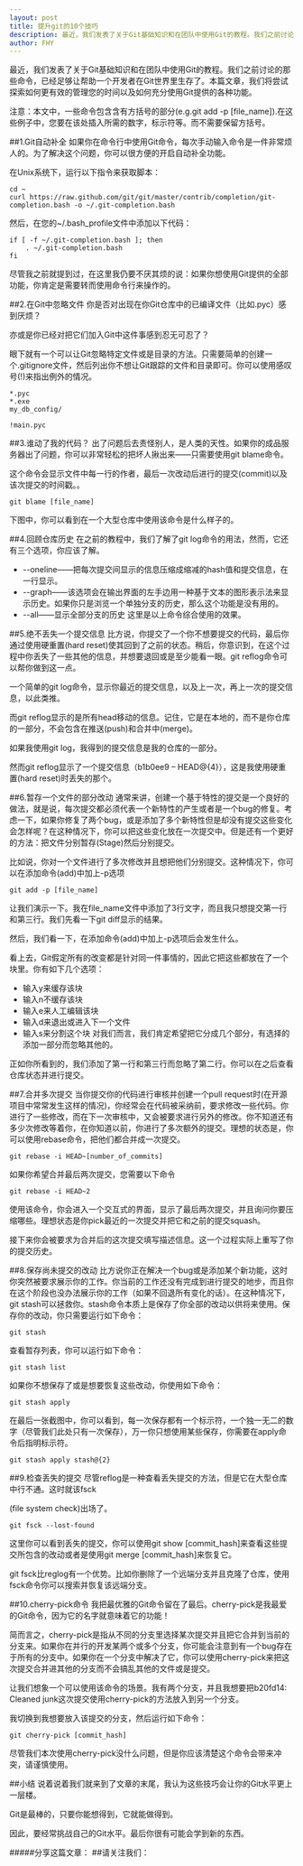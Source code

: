 ```yaml
---
layout: post
title: 提升git的10个技巧
description: 最近，我们发表了关于Git基础知识和在团队中使用Git的教程。我们之前讨论的那些命令，已经足够让帮助一个开发者在Git世界里生存了。本篇文章，我们将尝试探索如何更有效的管理您的时间以及如何充分使用Git提供的各种功能。
author: FHY
---
```


最近，我们发表了关于Git基础知识和在团队中使用Git的教程。我们之前讨论的那些命令，已经足够让帮助一个开发者在Git世界里生存了。本篇文章，我们将尝试探索如何更有效的管理您的时间以及如何充分使用Git提供的各种功能。  

注意：本文中，一些命令包含含有方括号的部分(e.g.git add -p [file_name]).在这些例子中，您要在该处插入所需的数字，标示符等。而不需要保留方括号。  

##1.Git自动补全
如果你在命令行中使用Git命令，每次手动输入命令是一件非常烦人的。为了解决这个问题，你可以很方便的开启自动补全功能。  

在Unix系统下，运行以下指令来获取脚本：  



	cd ~
	curl https://raw.github.com/git/git/master/contrib/completion/git-completion.bash -o ~/.git-completion.bash
然后，在您的~/.bash_profile文件中添加以下代码：  



	if [ -f ~/.git-completion.bash ]; then
	    . ~/.git-completion.bash
	fi
尽管我之前就提到过，在这里我仍要不厌其烦的说：如果你想使用Git提供的全部功能，你肯定是需要转而使用命令行来操作的。  

##2.在Git中忽略文件
你是否对出现在你Git仓库中的已编译文件（比如.pyc）感到厌烦？  

亦或是你已经对把它们加入Git中这件事感到忍无可忍了？  

眼下就有一个可以让Git忽略特定文件或是目录的方法。只需要简单的创建一个.gitignore文件，然后列出你不想让Git跟踪的文件和目录即可。你可以使用感叹号(!)来指出例外的情况。  



	*.pyc
	*.exe
	my_db_config/
	
	!main.pyc
##3.谁动了我的代码？
出了问题后去责怪别人，是人类的天性。如果你的成品服务器出了问题，你可以非常轻松的把坏人揪出来——只需要使用git blame命令。  

这个命令会显示文件中每一行的作者，最后一次改动后进行的提交(commit)以及该次提交的时间戳。。  



	git blame [file_name]
  

下图中，你可以看到在一个大型仓库中使用该命令是什么样子的。  

  

##4.回顾仓库历史
在之前的教程中，我们了解了git log命令的用法，然而，它还有三个选项，你应该了解。  

* --oneline——把每次提交间显示的信息压缩成缩减的hash值和提交信息，在一行显示。
* --graph——该选项会在输出界面的左手边用一种基于文本的图形表示法来显示历史。如果你只是浏览一个单独分支的历史，那么这个功能是没有用的。
* --all——显示全部分支的历史
这里是以上命令综合使用的效果。  

  

##5.绝不丢失一个提交信息
比方说，你提交了一个你不想要提交的代码，最后你通过使用硬重置(hard reset)使其回到了之前的状态。稍后，你意识到，在这个过程中你丢失了一些其他的信息，并想要退回或是至少能看一眼。git reflog命令可以帮你做到这一点。  

一个简单的git log命令，显示你最近的提交信息，以及上一次，再上一次的提交信息，以此类推。  

而git reflog显示的是所有head移动的信息。记住，它是在本地的，而不是你仓库的一部分，不会包含在推送(push)和合并中(merge)。  

如果我使用git log，我得到的提交信息是我的仓库的一部分。  

  

然而git reflog显示了一个提交信息（b1b0ee9 – HEAD@{4}），这是我使用硬重置(hard reset)时丢失的那个。  

  

##6.暂存一个文件的部分改动
通常来讲，创建一个基于特性的提交是一个良好的做法，就是说，每次提交都必须代表一个新特性的产生或者是一个bug的修复。考虑一下，如果你修复了两个bug，或是添加了多个新特性但是却没有提交这些变化会怎样呢？在这种情况下，你可以把这些变化放在一次提交中。但是还有一个更好的方法：把文件分别暂存(Stage)然后分别提交。  

比如说，你对一个文件进行了多次修改并且想把他们分别提交。这种情况下，你可以在添加命令(add)中加上-p选项  



	git add -p [file_name]
让我们演示一下。我在file_name文件中添加了3行文字，而且我只想提交第一行和第三行。我们先看一下git diff显示的结果。  

  

然后，我们看一下，在添加命令(add)中加上-p选项后会发生什么。  

  

看上去，Git假定所有的改变都是针对同一件事情的，因此它把这些都放在了一个块里。你有如下几个选项：  

* 输入y来缓存该块
* 输入n不缓存该块
* 输入e来人工编辑该块
* 输入d来退出或进入下一个文件
* 输入s来分割这个块
对我们而言，我们肯定希望把它分成几个部分，有选择的添加一部分而忽略其他的。  

  

正如你所看到的，我们添加了第一行和第三行而忽略了第二行。你可以在之后查看仓库状态并进行提交。  

  

##7.合并多次提交
当你提交你的代码进行审核并创建一个pull request时(在开源项目中常常发生这样的情况)，你经常会在代码被采纳前，要求修改一些代码。你进行了一些修改，而在下一次审核中，又会被要求进行另外的修改。你不知道还有多少次修改等着你，在你知道以前，你进行了多次额外的提交。理想的状态是，你可以使用rebase命令，把他们都合并成一次提交。  



	git rebase -i HEAD~[number_of_commits]
如果你希望合并最后两次提交，您需要以下命令  



	git rebase -i HEAD~2
使用该命令，你会进入一个交互式的界面，显示了最后两次提交，并且询问你要压缩哪些。理想状态是你pick最近的一次提交并把它和之前的提交squash。  

  

接下来你会被要求为合并后的这次提交填写描述信息。这一个过程实际上重写了你的提交历史。  

  

##8.保存尚未提交的改动
比方说你正在解决一个bug或是添加某个新功能，这时你突然被要求展示你的工作。你当前的工作还没有完成到进行提交的地步，而且你在这个阶段也没办法展示你的工作（如果不回退所有变化的话）。在这种情况下，git stash可以拯救你。stash命令本质上是保存了你全部的改动以供将来使用。保存你的改动，你只需要运行如下命令：  



	git stash
查看暂存列表，你可以运行如下命令：  



	git stash list
  

如果你不想保存了或是想要恢复这些改动，你使用如下命令：  



	git stash apply
在最后一张截图中，你可以看到，每一次保存都有一个标示符，一个独一无二的数字（尽管我们此处只有一次保存），万一你只想使用某些保存，你需要在apply命令后指明标示符。  



	git stash apply stash@{2}
  

##9.检查丢失的提交
尽管reflog是一种查看丢失提交的方法，但是它在大型仓库中行不通。这时就该fsck  

(file system check)出场了。  



	git fsck --lost-found
  

这里你可以看到丢失的提交，你可以使用git show [commit_hash]来查看这些提交所包含的改动或者是使用git merge [commit_hash]来恢复它。  

git fsck比reglog有一个优势。比如你删除了一个远端分支并且克隆了仓库，使用fsck命令你可以搜索并恢复该远端分支。  

##10.cherry-pick命令
我把最优雅的Git命令留在了最后。cherry-pick是我最爱的Git命令，因为它的名字就意味着它的功能！  

简而言之，cherry-pick是指从不同的分支里选择某次提交并且把它合并到当前的分支来。如果你在并行的开发某两个或多个分支，你可能会注意到有一个bug存在于所有的分支中。如果你在一个分支中解决了它，你可以使用cherry-pick来把这次提交合并进其他的分支而不会搞乱其他的文件或是提交。  

让我们想象一个可以使用该命令的场景。我有两个分支，并且我想要把b20fd14: Cleaned junk这次提交使用cherry-pick的方法放入到另一个分支。  

  

我切换到我想要放入该提交的分支，然后运行如下命令：  



	git cherry-pick [commit_hash]
  

尽管我们本次使用cherry-pick没什么问题，但是你应该清楚这个命令会带来冲突，请谨慎使用。  

##小结
说着说着我们就来到了文章的末尾，我认为这些技巧会让你的Git水平更上一层楼。  

Git是最棒的，只要你能想得到，它就能做得到。  

因此，要经常挑战自己的Git水平。最后你很有可能会学到新的东西。  

#####分享这篇文章：
##请关注我们：


